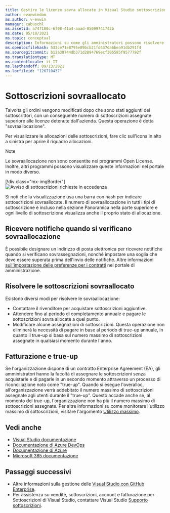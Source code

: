 ```yaml
---
title: Gestire le licenze sovra allocate in Visual Studio sottoscrizioni | Microsoft Docs
author: evanwindom
ms.author: v-evwin
manager: cabuschl
ms.assetid: a747100c-6f08-41a4-aaad-05099741742b
ms.date: 05/18/2021
ms.topic: conceptual
description: Informazioni su come gli amministratori possono risolvere le sottoscrizioni sovra allocate
ms.openlocfilehash: 533ce71e8795e89bcb21fd437da6bea91db291f4
ms.sourcegitcommit: b12a38744db371d2894769ecf305585f9577792f
ms.translationtype: MT
ms.contentlocale: it-IT
ms.lasthandoff: 09/13/2021
ms.locfileid: "126710437"
---
```

# <a name="over-allocated-subscriptions"></a>Sottoscrizioni sovraallocato
Talvolta gli ordini vengono modificati dopo che sono stati aggiunti dei sottoscrittori, con un conseguente numero di sottoscrizioni assegnate superiore alle licenze detenute dall'azienda. Questa operazione è detta "sovraallocazione".  

Per visualizzare le allocazioni delle sottoscrizioni, fare clic sull'icona in alto a sinistra per aprire il riquadro allocazioni.  

> [!NOTE]
> Le sovraallocazione non sono consentite nei programmi Open License.  Inoltre, altri programmi possono visualizzare queste informazioni nel portale in modo diverso.
>
> [!div class="mx-imgBorder"]
> ![Avviso di sottoscrizioni richieste in eccedenza](_img/over-claimed/over-claimed-alert.png "Il numero di sovraallocazione è elencato nella panoramica ed è rappresentato dalla barra con hash nel grafico per ogni tipo di sottoscrizione.")

Si noti che la visualizzazione usa una barra con hash per indicare sottoscrizioni sovraallocate.  Il numero di sovraallocazione in tutti i tipi di sottoscrizione è incluso nella sezione Panoramica nella parte superiore e ogni livello di sottoscrizione visualizza anche il proprio stato di allocazione.  

## <a name="receive-notifications-when-over-allocations-occur"></a>Ricevere notifiche quando si verificano sovraallocazione
È possibile designare un indirizzo di posta elettronica per ricevere notifiche quando si verificano sovrassegnazioni, nonché impostare una soglia che deve essere superata prima dell'invio delle notifiche.  Altre informazioni [sull'impostazione delle preferenze per i contratti](admin-preferences.md) nel portale di amministrazione.

## <a name="resolve-over-allocated-subscriptions"></a>Risolvere le sottoscrizioni sovraallocato
Esistono diversi modi per risolvere le sovraallocazione:
- Contattare il rivenditore per acquistare sottoscrizioni aggiuntive.
- Attendere fino al periodo di completamento annuale e pagare le sottoscrizioni sovra allocate a quel punto. 
- Modificare alcune assegnazioni di sottoscrizioni.  Questa operazione non eliminerà la necessità di pagare in base al periodo di true-up annuale, in quanto il true-up si basa sul numero massimo di sottoscrizioni assegnate in qualsiasi momento durante l'anno.

## <a name="billing-and-true-up"></a>Fatturazione e true-up
Se l'organizzazione dispone di un contratto Enterprise Agreement (EA), gli amministratori hanno la facoltà di assegnare le sottoscrizioni senza acquistarle e di pagarle in un secondo momento attraverso un processo di riconciliazione noto come "true-up".  Quando si esegue l'overalloc, all'organizzazione verrà addebitato il numero massimo di sottoscrizioni assegnate agli utenti durante il "true-up".  Questo accade anche se, al momento del true-up, l'organizzazione non ha più il numero massimo di sottoscrizioni assegnate.  Per altre informazioni su come monitorare l'utilizzo massimo di sottoscrizioni, visitare l'argomento [Utilizzo massimo](maximum-usage.md).


## <a name="see-also"></a>Vedi anche
- [Visual Studio documentazione](/visualstudio/)
- [Documentazione di Azure DevOps](/azure/devops/)
- [Documentazione di Azure](/azure/)
- [Microsoft 365 documentazione](/microsoft-365/)

## <a name="next-steps"></a>Passaggi successivi
- Altre informazioni sulla gestione delle [Visual Studio con GitHub Enterprise](assign-github.md).
- Per assistenza su vendite, sottoscrizioni, account e fatturazione per Sottoscrizioni di Visual Studio, contattare Visual Studio [Supporto sottoscrizioni](https://aka.ms/vsadminhelp).